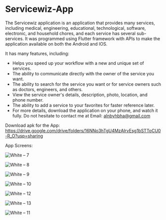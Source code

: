 # Servicewiz-App

The Servicewiz application is an application that provides many services, including medical, engineering, educational, technological, software, electronic, and household chores, and each service has several sub-services. It was programmed using Flutter framework with APIs to make the application available on both the Android and IOS.
  
It has many features, including:   
* Helps you speed up your workflow with a new and unique set of services.  
* The ability to communicate directly with the owner of the service you want.  
* The ability to search for the service you want or for service owners such as doctors, engineers, and others.  
* View the service owner's details, description, photo, location, and phone number.  
* The ability to add a service to your favorites for faster reference later.  
* For more details, download the application on your phone, and watch it fully. Do not hesitate to contact me at Email: alnbyhbha@gmail.com

Download apk for the App: https://drive.google.com/drive/folders/16NNo3hTgU4MzAlrvEsg1bSTToCU0-R_O?usp=sharing

App Screens:

![White – 7](https://github.com/BahaaAlnabeeh/Servicewiz-App/assets/42490211/689bada3-2420-4f3c-9e2b-3c8ca446bb38)

![White – 8](https://github.com/BahaaAlnabeeh/Servicewiz-App/assets/42490211/8080c437-7c59-4263-8760-0f27128b5c8e)

![White – 9](https://github.com/BahaaAlnabeeh/Servicewiz-App/assets/42490211/ad57e618-4dce-40c0-9db8-1ca348e73ac5)

![White – 10](https://github.com/BahaaAlnabeeh/Servicewiz-App/assets/42490211/7f878905-5604-4789-9a12-c579843016d4)

![White – 12](https://github.com/BahaaAlnabeeh/Servicewiz-App/assets/42490211/b250d25d-51cc-46dd-8466-093a21a72bec)

![White – 13](https://github.com/BahaaAlnabeeh/Servicewiz-App/assets/42490211/98652438-90cf-4619-bcd3-a2cc85589acc)

![White – 11](https://github.com/BahaaAlnabeeh/Servicewiz-App/assets/42490211/97f63776-5c45-4173-ac05-8749b142543f)

